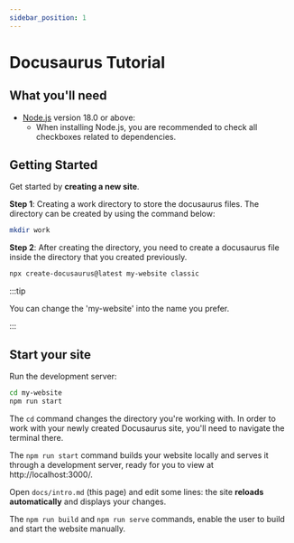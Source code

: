 ```yaml
---
sidebar_position: 1
---
```


# Docusaurus Tutorial
## What you'll need

- [Node.js](https://nodejs.org/en/download/) version 18.0 or above:
  - When installing Node.js, you are recommended to check all checkboxes related to dependencies.

## Getting Started

Get started by **creating a new site**.

**Step 1**: Creating a work directory to store the docusaurus files. The directory can be created by using the command below:
```bash
mkdir work
```
**Step 2**: After creating the directory, you need to create a docusaurus file inside the directory that you created previously.
```bash
npx create-docusaurus@latest my-website classic
```
:::tip

You can change the 'my-website' into the name you prefer.

:::

## Start your site

Run the development server:

```bash
cd my-website
npm run start
```

The `cd` command changes the directory you're working with. In order to work with your newly created Docusaurus site, you'll need to navigate the terminal there.

The `npm run start` command builds your website locally and serves it through a development server, ready for you to view at http://localhost:3000/.

Open `docs/intro.md` (this page) and edit some lines: the site **reloads automatically** and displays your changes.

The `npm run build` and `npm run serve` commands, enable the user to build and start the website manually.
